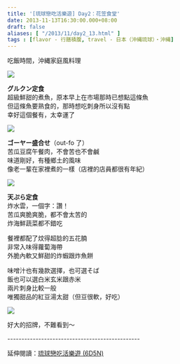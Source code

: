 ```yaml
---
title: '[琉球戀吃活樂遊] Day2：花笠食堂'
date: 2013-11-13T16:30:00.000+08:00
draft: false
aliases: [ "/2013/11/day2_13.html" ]
tags : [flavor - 行膳積腹, travel - 日本（沖縄琉球）・沖縄]
---
```


吃飯時間，沖縄家庭風料理  

![](/images/okinawa2g.jpg)

**グルクン定食**  
超級鮮甜的煮魚，原本早上在市場那時已想點這條魚  
但這條魚要熟食的，那時想吃刺身所以沒有點  
幸好這個餐有，太幸運了  

![](/images/okinawa2g1.jpg)

**ゴーヤー盛合せ**（out-fo 了）  
苦瓜豆腐午餐肉，不會苦也不會鹹  
味道剛好，有種鄉土的風味  
像老一輩在家裡煮的一樣（店裡的店員都很有年紀）  

![](/images/okinawa2g2.jpg)

**天ぷら定食**  
炸水雲，一個字：讚！  
苦瓜爽脆爽脆，都不會太苦的  
炸海鮮蔬菜都不錯吃  
  
餐裡都配了炆得超腍的五花腩  
非常入味得蘿蔔海帶  
外脆內軟又鮮甜的炸蝦跟炸魚餅  
  
味噌汁也有幾款選擇，也可選そば  
飯也可以選白米玄米跟赤米  
兩片刺身比較一般  
唯獨甜品的紅豆湯太甜（但豆很軟，好吃）  

![](/images/okinawa2g3.jpg)

好大的招牌，不難看到～  
  
\-----------------------------------------------  
  
延伸閱讀：[琉球戀吃活樂遊 (6D5N)](https://hidie.net/okinawa6d5n/)

